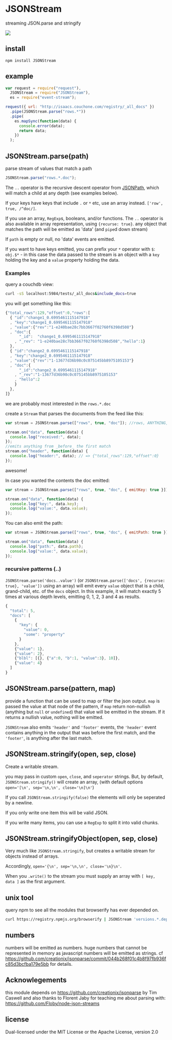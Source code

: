 # JSONStream

streaming JSON.parse and stringify

![](https://secure.travis-ci.org/dominictarr/JSONStream.png?branch=master)

## install

`npm install JSONStream`

## example

```js
var request = require("request"),
  JSONStream = require("JSONStream"),
  es = require("event-stream");

request({ url: "http://isaacs.couchone.com/registry/_all_docs" })
  .pipe(JSONStream.parse("rows.*"))
  .pipe(
    es.mapSync(function(data) {
      console.error(data);
      return data;
    })
  );
```

## JSONStream.parse(path)

parse stream of values that match a path

```js
JSONStream.parse("rows.*.doc");
```

The `..` operator is the recursive descent operator from [JSONPath](http://goessner.net/articles/JsonPath/), which will match a child at any depth (see examples below).

If your keys have keys that include `.` or `*` etc, use an array instead.
`['row', true, /^doc/]`.

If you use an array, `RegExp`s, booleans, and/or functions. The `..` operator is also available in array representation, using `{recurse: true}`.
any object that matches the path will be emitted as 'data' (and `pipe`d down stream)

If `path` is empty or null, no 'data' events are emitted.

If you want to have keys emitted, you can prefix your `*` operator with `$`: `obj.$*` - in this case the data passed to the stream is an object with a `key` holding the key and a `value` property holding the data.

### Examples

query a couchdb view:

```bash
curl -sS localhost:5984/tests/_all_docs&include_docs=true
```

you will get something like this:

```js
{"total_rows":129,"offset":0,"rows":[
  { "id":"change1_0.6995461115147918"
  , "key":"change1_0.6995461115147918"
  , "value":{"rev":"1-e240bae28c7bb3667f02760f6398d508"}
  , "doc":{
      "_id":  "change1_0.6995461115147918"
    , "_rev": "1-e240bae28c7bb3667f02760f6398d508","hello":1}
  },
  { "id":"change2_0.6995461115147918"
  , "key":"change2_0.6995461115147918"
  , "value":{"rev":"1-13677d36b98c0c075145bb8975105153"}
  , "doc":{
      "_id":"change2_0.6995461115147918"
    , "_rev":"1-13677d36b98c0c075145bb8975105153"
    , "hello":2
    }
  },
]}

```

we are probably most interested in the `rows.*.doc`

create a `Stream` that parses the documents from the feed like this:

```js
var stream = JSONStream.parse(["rows", true, "doc"]); //rows, ANYTHING, doc

stream.on("data", function(data) {
  console.log("received:", data);
});
//emits anything from _before_ the first match
stream.on("header", function(data) {
  console.log("header:", data); // => {"total_rows":129,"offset":0}
});
```

awesome!

In case you wanted the contents the doc emitted:

```js
var stream = JSONStream.parse(["rows", true, "doc", { emitKey: true }]); //rows, ANYTHING, doc, items in docs with keys

stream.on("data", function(data) {
  console.log("key:", data.key);
  console.log("value:", data.value);
});
```

You can also emit the path:

```js
var stream = JSONStream.parse(["rows", true, "doc", { emitPath: true }]); //rows, ANYTHING, doc, items in docs with keys

stream.on("data", function(data) {
  console.log("path:", data.path);
  console.log("value:", data.value);
});
```

### recursive patterns (..)

`JSONStream.parse('docs..value')`
(or `JSONStream.parse(['docs', {recurse: true}, 'value'])` using an array)
will emit every `value` object that is a child, grand-child, etc. of the
`docs` object. In this example, it will match exactly 5 times at various depth
levels, emitting 0, 1, 2, 3 and 4 as results.

```js
{
  "total": 5,
  "docs": [
    {
      "key": {
        "value": 0,
        "some": "property"
      }
    },
    {"value": 1},
    {"value": 2},
    {"blbl": [{}, {"a":0, "b":1, "value":3}, 10]},
    {"value": 4}
  ]
}
```

## JSONStream.parse(pattern, map)

provide a function that can be used to map or filter
the json output. `map` is passed the value at that node of the pattern,
if `map` return non-nullish (anything but `null` or `undefined`)
that value will be emitted in the stream. If it returns a nullish value,
nothing will be emitted.

`JSONStream` also emits `'header'` and `'footer'` events,
the `'header'` event contains anything in the output that was before
the first match, and the `'footer'`, is anything after the last match.

## JSONStream.stringify(open, sep, close)

Create a writable stream.

you may pass in custom `open`, `close`, and `seperator` strings.
But, by default, `JSONStream.stringify()` will create an array,
(with default options `open='[\n', sep='\n,\n', close='\n]\n'`)

If you call `JSONStream.stringify(false)`
the elements will only be seperated by a newline.

If you only write one item this will be valid JSON.

If you write many items,
you can use a `RegExp` to split it into valid chunks.

## JSONStream.stringifyObject(open, sep, close)

Very much like `JSONStream.stringify`,
but creates a writable stream for objects instead of arrays.

Accordingly, `open='{\n', sep='\n,\n', close='\n}\n'`.

When you `.write()` to the stream you must supply an array with `[ key, data ]`
as the first argument.

## unix tool

query npm to see all the modules that browserify has ever depended on.

```bash
curl https://registry.npmjs.org/browserify | JSONStream 'versions.*.dependencies'
```

## numbers

numbers will be emitted as numbers.
huge numbers that cannot be represented in memory as javascript numbers will be emitted as strings.
cf https://github.com/creationix/jsonparse/commit/044b268f01c4b8f97fb936fc85d3bcfba179e5bb for details.

## Acknowlegements

this module depends on https://github.com/creationix/jsonparse
by Tim Caswell
and also thanks to Florent Jaby for teaching me about parsing with:
https://github.com/Floby/node-json-streams

## license

Dual-licensed under the MIT License or the Apache License, version 2.0

